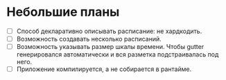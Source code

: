 # Небольшие планы

- [ ] Способ декларативно описывать расписание: не хардкодить.
- [ ] Возможность создавать несколько расписаний.
- [ ] Возможность указывать размер шкалы времени. Чтобы gutter генерировался автоматически и вся разметка подстраивалась под него.
- [ ] Приложение компилируется, а не собирается в рантайме.
